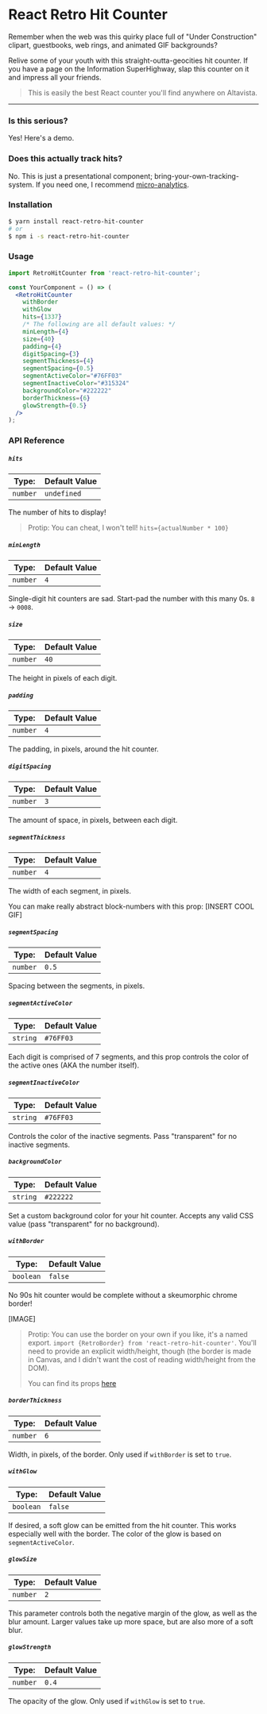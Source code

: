# React Retro Hit Counter

Remember when the web was this quirky place full of "Under Construction" clipart, guestbooks, web rings, and animated GIF backgrounds?

Relive some of your youth with this straight-outta-geocities hit counter. If you have a page on the Information SuperHighway, slap this counter on it and impress all your friends.

> This is easily the best React counter you'll find anywhere on Altavista.

---

### Is this serious?

Yes! Here's a demo.

### Does this actually track hits?

No. This is just a presentational component; bring-your-own-tracking-system. If you need one, I recommend [micro-analytics](https://github.com/micro-analytics/micro-analytics-cli).

### Installation

```bash
$ yarn install react-retro-hit-counter
# or
$ npm i -s react-retro-hit-counter
```

### Usage

```jsx
import RetroHitCounter from 'react-retro-hit-counter';

const YourComponent = () => (
  <RetroHitCounter
    withBorder
    withGlow
    hits={1337}
    /* The following are all default values: */
    minLength={4}
    size={40}
    padding={4}
    digitSpacing={3}
    segmentThickness={4}
    segmentSpacing={0.5}
    segmentActiveColor="#76FF03"
    segmentInactiveColor="#315324"
    backgroundColor="#222222"
    borderThickness={6}
    glowStrength={0.5}
  />
);
```

### API Reference

##### `hits`

| **Type:** | **Default Value** |
| --------- | ----------------- |
| `number`  | `undefined`       |

The number of hits to display!

> Protip: You can cheat, I won't tell! `hits={actualNumber * 100}`

##### `minLength`

| **Type:** | **Default Value** |
| --------- | ----------------- |
| `number`  | `4`               |

Single-digit hit counters are sad. Start-pad the number with this many 0s. `8` -> `0008`.

##### `size`

| **Type:** | **Default Value** |
| --------- | ----------------- |
| `number`  | `40`              |

The height in pixels of each digit.

##### `padding`

| **Type:** | **Default Value** |
| --------- | ----------------- |
| `number`  | `4`               |

The padding, in pixels, around the hit counter.

##### `digitSpacing`

| **Type:** | **Default Value** |
| --------- | ----------------- |
| `number`  | `3`               |

The amount of space, in pixels, between each digit.

##### `segmentThickness`

| **Type:** | **Default Value** |
| --------- | ----------------- |
| `number`  | `4`               |

The width of each segment, in pixels.

You can make really abstract block-numbers with this prop:
[INSERT COOL GIF]

##### `segmentSpacing`

| **Type:** | **Default Value** |
| --------- | ----------------- |
| `number`  | `0.5`             |

Spacing between the segments, in pixels.

##### `segmentActiveColor`

| **Type:** | **Default Value** |
| --------- | ----------------- |
| `string`  | `#76FF03`         |

Each digit is comprised of 7 segments, and this prop controls the color of the active ones (AKA the number itself).

##### `segmentInactiveColor`

| **Type:** | **Default Value** |
| --------- | ----------------- |
| `string`  | `#76FF03`         |

Controls the color of the inactive segments. Pass "transparent" for no inactive segments.

##### `backgroundColor`

| **Type:** | **Default Value** |
| --------- | ----------------- |
| `string`  | `#222222`         |

Set a custom background color for your hit counter. Accepts any valid CSS value (pass "transparent" for no background).

##### `withBorder`

| **Type:** | **Default Value** |
| --------- | ----------------- |
| `boolean` | `false`           |

No 90s hit counter would be complete without a skeumorphic chrome border!

[IMAGE]

> Protip: You can use the border on your own if you like, it's a named export. `import {RetroBorder} from 'react-retro-hit-counter'`. You'll need to provide an explicit width/height, though (the border is made in Canvas, and I didn't want the cost of reading width/height from the DOM).
>
> You can find its props [here](https://github.com/joshwcomeau/react-retro-hit-counter/blob/master/src/components/RetroBorder/RetroBorder.js#L12)

##### `borderThickness`

| **Type:** | **Default Value** |
| --------- | ----------------- |
| `number`  | `6`               |

Width, in pixels, of the border. Only used if `withBorder` is set to `true`.

##### `withGlow`

| **Type:** | **Default Value** |
| --------- | ----------------- |
| `boolean` | `false`           |

If desired, a soft glow can be emitted from the hit counter. This works especially well with the border. The color of the glow is based on `segmentActiveColor`.

##### `glowSize`

| **Type:** | **Default Value** |
| --------- | ----------------- |
| `number`  | `2`               |

This parameter controls both the negative margin of the glow, as well as the blur amount. Larger values take up more space, but are also more of a soft blur.

##### `glowStrength`

| **Type:** | **Default Value** |
| --------- | ----------------- |
| `number`  | `0.4`             |

The opacity of the glow. Only used if `withGlow` is set to `true`.
